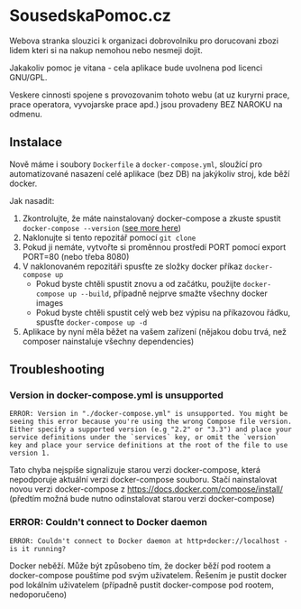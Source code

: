 SousedskaPomoc.cz
===================

Webova stranka slouzici k organizaci dobrovolniku pro dorucovani zbozi lidem kteri si na nakup nemohou nebo nesmeji dojit.

Jakakoliv pomoc je vitana - cela aplikace bude uvolnena pod licenci GNU/GPL.

Veskere cinnosti spojene s provozovanim tohoto webu (at uz kuryrni prace, prace operatora, vyvojarske prace apd.) jsou provadeny BEZ NAROKU na odmenu.

## Instalace

Nově máme i soubory `Dockerfile` a `docker-compose.yml`, sloužící pro automatizované nasazení celé aplikace (bez DB) na jakýkoliv stroj, kde běží docker.

Jak nasadit:
1. Zkontrolujte, že máte nainstalovaný docker-compose a zkuste spustit `docker-compose --version` ([see more here](https://docs.docker.com/compose/install/))
2. Naklonujte si tento repozitář pomocí `git clone`
3. Pokud ji nemáte, vytvořte si proměnnou prostředí PORT pomocí export PORT=80 (nebo třeba 8080)
4. V naklonovaném repozitáři spusťte ze složky docker příkaz `docker-compose up`
    * Pokud byste chtěli spustit znovu a od začátku, použijte `docker-compose up --build`, případně nejprve smažte všechny docker images
    * Pokud byste chtěli spustit celý web bez výpisu na příkazovou řádku, spusťte `docker-compose up -d`
5. Aplikace by nyní měla běžet na vašem zařízení (nějakou dobu trvá, než composer nainstaluje všechny dependencies)


## Troubleshooting

### Version in docker-compose.yml is unsupported
```
ERROR: Version in "./docker-compose.yml" is unsupported. You might be seeing this error because you're using the wrong Compose file version. Either specify a supported version (e.g "2.2" or "3.3") and place your service definitions under the `services` key, or omit the `version` key and place your service definitions at the root of the file to use version 1.
```
Tato chyba nejspíše signalizuje starou verzi docker-compose, která nepodporuje aktuální verzi docker-compose souboru.
Stačí nainstalovat novou verzi docker-compose z <https://docs.docker.com/compose/install/> (předtím možná bude nutno odinstalovat starou verzi docker-compose)


### ERROR: Couldn't connect to Docker daemon
```
ERROR: Couldn't connect to Docker daemon at http+docker://localhost - is it running?
```
Docker neběží. Může být způsobeno tím, že docker běží pod rootem a docker-compose pouštíme pod svým uživatelem.
Řešením je pustit docker pod lokálním uživatelem (případně pustit docker-compose pod rootem, nedoporučeno)
